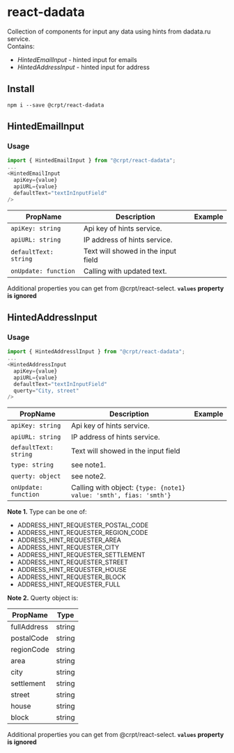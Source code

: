# react-dadata

Collection of components for input any data using hints from dadata.ru service.<br>
Contains:
- _HintedEmailInput_ - hinted input for emails
- _HintedAddressInput_ - hinted input for address

## Install ##
`npm i --save @crpt/react-dadata`

## HintedEmailInput ##
### Usage ###
```javascript
import { HintedEmailInput } from "@crpt/react-dadata"; 
...
<HintedEmailInput
  apiKey={value}
  apiURL={value}
  defaultText="textInInputField"
/>
```

| PropName | Description | Example |
|---|---|---|
| `apiKey: string`  | Api key of hints service. |   |
| `apiURL: string`  | IP address of hints service. |   |
| `defaultText: string`  | Text will showed in the input field |   |
| `onUpdate: function` | Calling with updated text. | |

Additional properties you can get from @crpt/react-select. __`values` property is ignored__


## HintedAddressInput ##
### Usage ###
```javascript
import { HintedAddresslInput } from "@crpt/react-dadata"; 
...
<HintedAddressInput
  apiKey={value}
  apiURL={value}
  defaultText="textInInputField"
  querty="City, street"
/>
```

| PropName | Description | Example |
|---|---|---|
| `apiKey: string`  | Api key of hints service. |   |
| `apiURL: string`  | IP address of hints service. |   |
| `defaultText: string`  | Text will showed in the input field |   |
| `type: string` | see note1. | |
| `querty: object` | see note2. | |
| `onUpdate: function` | Calling with object: `{type: {note1} value: 'smth', fias: 'smth'}` 

__Note 1.__ Type can be one of:
- ADDRESS_HINT_REQUESTER_POSTAL_CODE
- ADDRESS_HINT_REQUESTER_REGION_CODE
- ADDRESS_HINT_REQUESTER_AREA
- ADDRESS_HINT_REQUESTER_CITY
- ADDRESS_HINT_REQUESTER_SETTLEMENT
- ADDRESS_HINT_REQUESTER_STREET
- ADDRESS_HINT_REQUESTER_HOUSE
- ADDRESS_HINT_REQUESTER_BLOCK
- ADDRESS_HINT_REQUESTER_FULL

__Note 2.__ Querty object is:

| PropName | Type |
|---|---|
| fullAddress | string |
| postalCode | string |
| regionCode | string |
| area | string |
| city | string |
| settlement | string |
| street | string |
| house | string |
| block | string |

Additional properties you can get from @crpt/react-select. __`values` property is ignored__